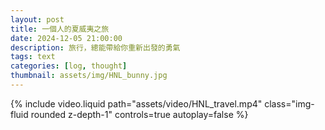 ```yaml
---
layout: post
title: 一個人的夏威夷之旅
date: 2024-12-05 21:00:00
description: 旅行，總能帶給你重新出發的勇氣
tags: text
categories: [log, thought]
thumbnail: assets/img/HNL_bunny.jpg
---
```


<div class="row mt-3">
    <div class="col-md-6 col-sm-12 mt-3 mt-md-0">
        {% include video.liquid path="assets/video/HNL_travel.mp4" class="img-fluid rounded z-depth-1" controls=true autoplay=false %}
    </div>
</div>
